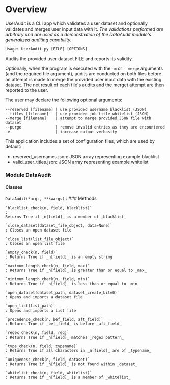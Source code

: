 # Overview

UserAudit is a CLI app which validates a user dataset and optionally validates and merges user input data with it.
_The validations performed are arbitrary and are used as a demonstration of the DataAudit module's generalized auditing capability._

`Usage: UserAudit.py [FILE] [OPTIONS]`

Audits the provided user dataset FILE and reports its validity.

Optionally, when the program is executed with the `-m` or `--merge` arguments (and the required file argument), audits are conducted on both files before an attempt is made to merge the provided user input data with the existing dataset. The net result of each file's audits and the merget attempt are then reported to the user.

The user may declare the following optional arguments:
```
--reserved [filename] | use provided username blacklist (JSON)
--titles [filename]   | use provided job title whitelist (JSON)
--merge [filename]    | attempt to merge provided JSON file with dataset
--purge               | remove invalid entries as they are encountered
-v                    | increase output verbosity
```

This application includes a set of configuration files, which are used by default:
- reserved_usernames.json: JSON array representing example blacklist
- valid_user_titles.json: JSON array representing example whitelist



### Module DataAudit

#### Classes

`DataAudit(*args, **kwargs)`
: ### Methods

    `blacklist_check(n, field, blacklist)`
    : 
    Returns True if _n[field]_ is a member of _blacklist_

    `close_dataset(dataset_file_object, data=None)`
    : Closes an open dataset file

    `close_list(list_file_object)`
    : Closes an open list file

    `empty_check(n, field)`
    : Returns True if _n[field]_ is an empty string

    `maximum_length_check(n, field, max)`
    : Returns True if _n[field]_ is greater than or equal to _max_

    `minimum_length_check(n, field, min)`
    : Returns True if _n[field]_ is less than or equal to _min_

    `open_dataset(dataset_path, dataset_create_bit=0)`
    : Opens and imports a dataset file

    `open_list(list_path)`
    : Opens and imports a list file

    `precedence_check(n, bef_field, aft_field)`
    : Returns True if _bef_field_ is before _aft_field_

    `regex_check(n, field, reg)`
    : Returns True if _n[field]_ matches _regex pattern_

    `type_check(n, field, typename)`
    : Returns True if all characters in _n[field]_ are of _typename_

    `uniqueness_check(n, field, dataset)`
    : Returns True if _n[field]_ is not found within _dataset_

    `whitelist_check(n, field, whitelist)`
    : Returns true if _n[field]_ is a member of _whitelist_

